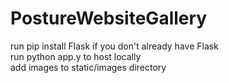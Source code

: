 # PostureWebsiteGallery
run pip install Flask if you don't already have Flask <br />
run python app.y to host locally <br />
add images to static/images directory
